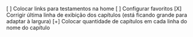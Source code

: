 [ ] Colocar links para testamentos na home
[ ] Configurar favoritos
[X] Corrigir última linha de exibição dos capítulos (está ficando grande para adaptar à largura)
[+] Colocar quantidade de capítulos em cada linha do nome do capítulo